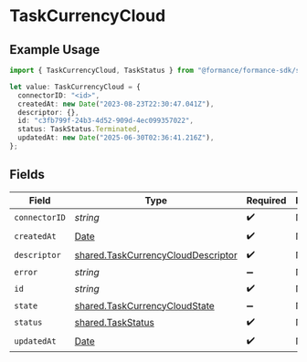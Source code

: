 # TaskCurrencyCloud

## Example Usage

```typescript
import { TaskCurrencyCloud, TaskStatus } from "@formance/formance-sdk/sdk/models/shared";

let value: TaskCurrencyCloud = {
  connectorID: "<id>",
  createdAt: new Date("2023-08-23T22:30:47.041Z"),
  descriptor: {},
  id: "c3fb799f-24b3-4d52-909d-4ec099357022",
  status: TaskStatus.Terminated,
  updatedAt: new Date("2025-06-30T02:36:41.216Z"),
};
```

## Fields

| Field                                                                                           | Type                                                                                            | Required                                                                                        | Description                                                                                     |
| ----------------------------------------------------------------------------------------------- | ----------------------------------------------------------------------------------------------- | ----------------------------------------------------------------------------------------------- | ----------------------------------------------------------------------------------------------- |
| `connectorID`                                                                                   | *string*                                                                                        | :heavy_check_mark:                                                                              | N/A                                                                                             |
| `createdAt`                                                                                     | [Date](https://developer.mozilla.org/en-US/docs/Web/JavaScript/Reference/Global_Objects/Date)   | :heavy_check_mark:                                                                              | N/A                                                                                             |
| `descriptor`                                                                                    | [shared.TaskCurrencyCloudDescriptor](../../../sdk/models/shared/taskcurrencyclouddescriptor.md) | :heavy_check_mark:                                                                              | N/A                                                                                             |
| `error`                                                                                         | *string*                                                                                        | :heavy_minus_sign:                                                                              | N/A                                                                                             |
| `id`                                                                                            | *string*                                                                                        | :heavy_check_mark:                                                                              | N/A                                                                                             |
| `state`                                                                                         | [shared.TaskCurrencyCloudState](../../../sdk/models/shared/taskcurrencycloudstate.md)           | :heavy_minus_sign:                                                                              | N/A                                                                                             |
| `status`                                                                                        | [shared.TaskStatus](../../../sdk/models/shared/taskstatus.md)                                   | :heavy_check_mark:                                                                              | N/A                                                                                             |
| `updatedAt`                                                                                     | [Date](https://developer.mozilla.org/en-US/docs/Web/JavaScript/Reference/Global_Objects/Date)   | :heavy_check_mark:                                                                              | N/A                                                                                             |